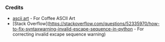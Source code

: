 

### Credits
- [ascii art](https://ascii.co.uk/art/coffee) - For Coffee ASCII Art
- [Stack Overflow](https://stackoverflow.com/questions/52335970/how-to-fix-syntaxwarning-invalid-escape-sequence-in-python - For correcting invalid excape sequence warning)




